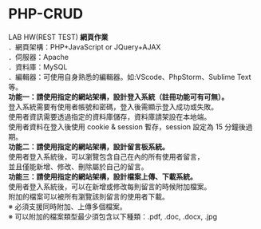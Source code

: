 # PHP-CRUD
LAB HW(REST TEST)
**網頁作業**  
．網頁架構：PHP+JavaScript or JQuery+AJAX  
．伺服器：Apache  
．資料庫：MySQL  
．編輯器：可使用自身熟悉的編輯器。如:VScode、PhpStorm、Sublime Text 等。  
**功能一：請使用指定的網站架構，設計登入系統（註冊功能可有可無）。**  
登入系統需要有使用者帳號和密碼，登入後需顯示登入成功或失敗。  
使用者資訊需要透過指定的資料庫儲存，資料庫請架設在本地端。  
使用者資料在登入後使用 cookie & session 暫存，session 設定為 15 分鐘後過期。  
**功能二：請使用指定的網站架構，設計留言板系統。**  
使用者登入系統後，可以瀏覽包含自己在內的所有使用者留言，  
並且僅能新增、修改、刪除屬於自己的留言。  
**功能三：請使用指定的網站架構，設計檔案上傳、下載系統。**    
使用者登入系統後，可以在新增或修改每則留言的時候附加檔案。  
附加的檔案可以被所有瀏覽該則留言的使用者下載。  
※ 必須支援同時附加、上傳多個檔案。  
※ 可以附加的檔案類型最少須包含以下種類：.pdf, .doc, .docx, .jpg  
